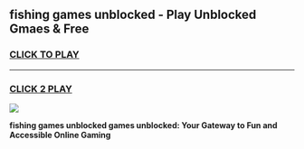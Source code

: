 
## fishing games unblocked - Play Unblocked Gmaes & Free
<h3>
<a href="https://premium.freeplayer.one?title=fishing_games_unblocked&ref=20F">CLICK TO PLAY</a></h3>
<hr>

<h3>
<a href="https://premium.freeplayer.one?title=fishing_games_unblocked&ref=20F">CLICK 2 PLAY</a>
  
</h3>

<a href="https://premium.freeplayer.one?title=fishing_games_unblocked&ref=20F/"><img src="https://clearcache.store/games.png"></a>


**fishing games unblocked games unblocked: Your Gateway to Fun and Accessible Online Gaming**
